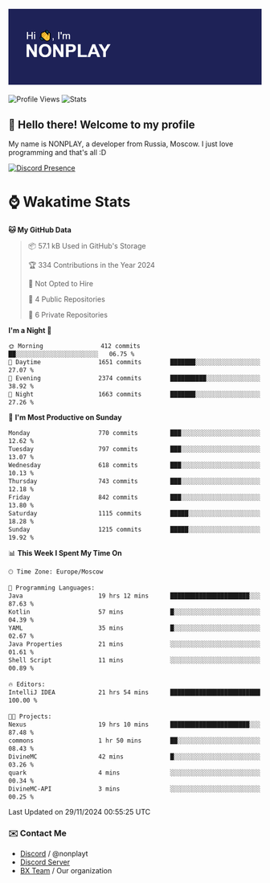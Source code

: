 ![Discord Presence](./header.png)
<br></br>
![Profile Views](https://komarev.com/ghpvc/?username=NONPLAYT&color=blue&style=for-the-badge)
![Stats](https://img.shields.io/badge/0%25-OPTIMIZED-orange?style=for-the-badge)


## :wave: Hello there! Welcome to my profile

My name is NONPLAY, a developer from Russia, Moscow. I just love programming and that's all :D

[![Discord Presence](https://lanyard.cnrad.dev/api/597087584090587177?showDisplayName=true)](https://discord.com/users/597087584090587177) 

# ⌚ Wakatime Stats

<!--START_SECTION:waka-->
**🐱 My GitHub Data** 

> 📦 57.1 kB Used in GitHub's Storage 
 > 
> 🏆 334 Contributions in the Year 2024
 > 
> 🚫 Not Opted to Hire
 > 
> 📜 4 Public Repositories 
 > 
> 🔑 6 Private Repositories 
 > 
**I'm a Night 🦉** 

```text
🌞 Morning                412 commits         ██░░░░░░░░░░░░░░░░░░░░░░░   06.75 % 
🌆 Daytime                1651 commits        ███████░░░░░░░░░░░░░░░░░░   27.07 % 
🌃 Evening                2374 commits        ██████████░░░░░░░░░░░░░░░   38.92 % 
🌙 Night                  1663 commits        ███████░░░░░░░░░░░░░░░░░░   27.26 % 
```
📅 **I'm Most Productive on Sunday** 

```text
Monday                   770 commits         ███░░░░░░░░░░░░░░░░░░░░░░   12.62 % 
Tuesday                  797 commits         ███░░░░░░░░░░░░░░░░░░░░░░   13.07 % 
Wednesday                618 commits         ███░░░░░░░░░░░░░░░░░░░░░░   10.13 % 
Thursday                 743 commits         ███░░░░░░░░░░░░░░░░░░░░░░   12.18 % 
Friday                   842 commits         ███░░░░░░░░░░░░░░░░░░░░░░   13.80 % 
Saturday                 1115 commits        █████░░░░░░░░░░░░░░░░░░░░   18.28 % 
Sunday                   1215 commits        █████░░░░░░░░░░░░░░░░░░░░   19.92 % 
```


📊 **This Week I Spent My Time On** 

```text
🕑︎ Time Zone: Europe/Moscow

💬 Programming Languages: 
Java                     19 hrs 12 mins      ██████████████████████░░░   87.63 % 
Kotlin                   57 mins             █░░░░░░░░░░░░░░░░░░░░░░░░   04.39 % 
YAML                     35 mins             █░░░░░░░░░░░░░░░░░░░░░░░░   02.67 % 
Java Properties          21 mins             ░░░░░░░░░░░░░░░░░░░░░░░░░   01.61 % 
Shell Script             11 mins             ░░░░░░░░░░░░░░░░░░░░░░░░░   00.89 % 

🔥 Editors: 
IntelliJ IDEA            21 hrs 54 mins      █████████████████████████   100.00 % 

🐱‍💻 Projects: 
Nexus                    19 hrs 10 mins      ██████████████████████░░░   87.48 % 
commons                  1 hr 50 mins        ██░░░░░░░░░░░░░░░░░░░░░░░   08.43 % 
DivineMC                 42 mins             █░░░░░░░░░░░░░░░░░░░░░░░░   03.26 % 
quark                    4 mins              ░░░░░░░░░░░░░░░░░░░░░░░░░   00.34 % 
DivineMC-API             3 mins              ░░░░░░░░░░░░░░░░░░░░░░░░░   00.25 % 
```


 Last Updated on 29/11/2024 00:55:25 UTC
<!--END_SECTION:waka-->

### ✉️ Contact Me

- [Discord](https://discord.com/users/597087584090587177) / @nonplayt
- [Discord Server](https://discord.gg/p7cxhw7E2M)
- [BX Team](https://github.com/BX-Team) / Our organization
